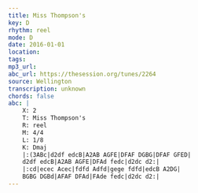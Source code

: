 ```yaml
---
title: Miss Thompson's
key: D
rhythm: reel
mode: D
date: 2016-01-01
location:
tags:
mp3_url: 
abc_url: https://thesession.org/tunes/2264
source: Wellington
transcription: unknown
chords: false
abc: |
    X: 2
    T: Miss Thompson's
    R: reel
    M: 4/4
    L: 1/8
    K: Dmaj
    |:(3ABc|d2df edcB|A2AB AGFE|DFAF DGBG|DFAF GFED|
    d2df edcB|A2AB AGFE|DFAd fedc|d2dc d2:|
    |:cd|ecec Acec|fdfd Adfd|gege fdfd|edcB A2DG|
    BGBG DGBd|AFAF DFAd|FAde fedc|d2dc d2:|
---
```

